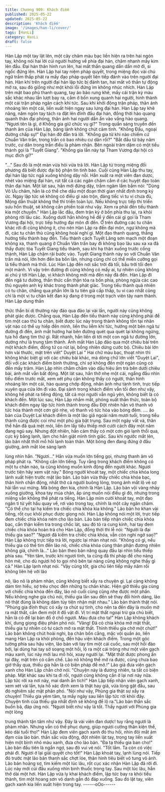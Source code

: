 ```yaml
---
title: Chương 909: Khách điếm
published: 2025-05-22
updated: 2025-05-22
description: 'Khách điếm'
image: '/images/han-li/cover/'
tags: [HanLi]
category: HanLi
draft: false
---
```


Hàn Lập một tay lật lên, một cây châm màu bạc liền hiện ra trên
hai ngón tay, không nói hai lời cúi người hướng về phía đại hán,
châm nhanh mấy kim lên đầu. Đại hán thân hình run lên, hai mắt
thần quang dần dần mờ đi, si ngốc đứng lên. Hàn Lập hai tay
niệm pháp quyết, trong miệng đọc vài chú ngữ trầm thấp phát ra
mấy đạo pháp quyết liên tiếp đánh vào trên người đại hán.
Hàn khí trên người đại hán lập tức bị đánh tan, hai mắt vô thần tự
động mở ra, sau đó giống như một khôi lỗi đứng im không nhúc
nhích. Hàn Lập trên mặt bao phủ thanh quang, tay áo bào rung
khẽ, mấy cái trận kỳ màu sắc khác nhau lần lượt bay ra, cắm ở
bốn xung quanh hai người, hình thành một cái trận pháp ngăn
cách khí tức.
Sau khi khởi động trận pháp, thân ảnh nhoáng lên một cái, liền
xuất hiện ngay sau lưng đại hán. Hàn Lập tay khẽ nâng, năm
ngón tay tách ra đặt lên đỉnh đầu đại hán, đồng thời hào quang
quanh thân đại phóng, thân ảnh hai người dần ẩn vào vầng hào
quang.
"Ngươi tên là gì, ở Khổng gia giữ chức vụ gì?" Trong quần sáng
truyền đến thanh âm của Hàn Lập, băng lãnh không chút cảm
tình.
"Khổng Đấu, ngoại đường chấp sự!" Đại hán đờ đẫn trả lời.
"Khổng gia từ khi nào chiếm cứ Chuẩn Vân trấn, trong trấn có bao
nhiêu cư dân rồi?"
"Bắt đầu từ bảy năm trước, cư dân trong trấn điều là phàm nhân.
Bên ngoài trăm dặm có một tiểu thành gọi là "Tuyết Giang".
"Khổng gia lần này tại Tham Vương đại hội có mục đích gì?"

"…"
Sau đó là một màn vừa hỏi vừa trả lời. Hàn Lập từ trong miệng
đối phương đã biết được đại bộ phận tin tình báo. Cuối cùng Hàn
Lập thu tay, đại hán lập tức ngã xuống không dậy nỗi. Hắn xuất ra
một viên đan dược, nhét vào miệng đại hán, rút tất cả các ngân
châm cắm ở các huyệt đạo toàn thân đại hán. Một lát sau, hắn
mới đứng dậy, trầm ngâm lẩm bẩm nói:
"Dùng Vô Ưu châm, hẳn là có thể che dấu một đoạn thời gian
nhất định trong ký ức. Ngay lập tức sẽ không có điều gì xáo trộn,
đáng tiếc vì tu vi chưa đủ, Mộng dẫn thuật không thể thi triển toàn
lực. Nếu không trực tiếp thi triển sưu hồn thuật, sẽ không cần
phiền toái như vậy. Xem ra phải đến tiểu thành kia một chuyến."
Hàn Lập lắc đầu, đem trận kỳ ở bốn phía thu lại, ra khỏi phòng rời
lầu các. Xuống dưới hắn không hề để ý đến cái gì gọi là Tham
Vương đại hội, trực tiếp hướng đại môn đi đến. Ở trên đường các
tu chân khác rời đi cũng không ít, cho nên Hàn Lập ra đến đại
môn, ngự không mà đi, các tu chân thủ cũng không hoài nghi gì.
Một đạo thanh quang, thẳng hướng tiểu thành bay đến. Tiểu
thành cách Tuyết Lăng sơn mạch một đoạn không xa, thanh
quang ở Chuẩn Vân trấn bay đi không bao lâu sau xa xa đã thấy
được tòa Tuyết Giang tiểu thành, sau khi hạ thân xuống trước
cổng thành, Hàn Lập chậm rãi bước vào.
Tuyết Giang thành này so với Chuẩn Vân trấn mà nói, lớn hơn
đến ba bốn lần, nhưng cũng chỉ có thể miễn cưỡng gọi là tiểu
thành mà thôi. Lúc Hàn Lập đến nơi sắc trời đã tối, bầu trời tối
đen một mảnh. Vì vậy trên đường đi cũng không có mấy ai, tự
nhiên cũng không ai chú ý tới Hàn Lập, vị khách không mời mà
đến này đã đến. Hàn Lập đi đến ngã tư đường, thần thức cẩn
thận tỏa ra bốn phía, phòng ngừa các cao thủ nguyên anh kỳ
khác trong thành phát giác.
Trong tiểu thành quả nhiên có tu chân, chẳng qua phần lớn là tu
tiên giả cấp thấp, tu vi cao nhất cũng chỉ là một vị tu chân kết đan
kỳ đang ở trong một trạch viên tây nam thành. Hàn Lập dung thần

thức thần bí dị thường này đảo qua đảo lại vài lần, người này
cũng không phát giác được.
Chẳng qua, Hàn Lập đến tiểu thành này cũng không phải để tìm
một cao thủ tu chân, biết được lúc này trong thành không tồn tại
nhân vật nào có thể uy hiếp đến mình, liền thu liễm khí tức,
hướng một bên ngã tư đường đi đến, ánh mắt hướng hai bên
đường quét qua quét lại không ngừng, tựa hồ đang tìm thứ gì. Rất
nhanh, hắn liền di tới một con ngã tư đường lớn, dường như là
trung tâm thành. Ánh mắt Hàn Lập đảo qua một chiêu bài trên
một khách điếm, đồng tử co rút lại, bổng nhiên dừng cước bộ.
Chiêu bài lớn hơn vài thước, mặt trên viết" Duyệt Lai " Hai chữ
màu bạc, thoạt nhìn thì không khác biệt gì với các chiêu bài khác,
mà dòng chữ lớn viết "Duyệt Lai", đối với các khách điếm bình
thường, chỉ sợ không đến một ngàn cũng có đến mấy trăm. Hàn
Lập nhìn chằm chằm vào dấu hiệu ấm trà bên dưới chiêu bài, ánh
mắt vẫn bất động. Một lát sau, hắn thở nhẹ một cái, ngẩng đầu
nhìn tiểu điếm trước mắt, xem xét phụ cận không thấy có người,
thân hình nhoáng lên một cái, hào quang chớp động, nhân ảnh
như tành tình, trực tiếp xuyên qua cửa lớn đi vào.
Đại sảnh trong khách điếm vẫn tối đen như vậy, không hề phát ra
tiếng động, tất cả mọi người vẫn ngủ yên, không biết là có khách
đến. Một lúc sau, Hàn Lập nhắm mắt, phóng xuất thần thức, toàn
bộ khách điếm ngay lập tức hình thành trong đầu Đột nhiên hắn
vô thanh vô tức hóa thành một cơn gió nhẹ, vô thanh vô tức hòa
vào bóng đêm.
….
ão bản của Duyệt Lai khách điếm là một lão giả ngoài năm mươi
tuổi, trong tiểu thành cũng được coi như một phú gia bật trung.
Sau một ngày vất vả, thân thể hắn đã quá mệt mỏi, liền ôm lấy
tiểu thiếp mới cưới cách đây một năm đang ngủ say. Nhưng đột
nhiên, hắn cảm thấy có một cơn gió lạnh thổi qua, cực kỳ băng
lạnh, làm cho hắn giật mình tỉnh giấc.
Sau khi ngước mắt lên, lão bản nhất thời mồ hôi lạnh toàn thân.
Một bóng đen đang đứng ở đầu giường, ánh mắt lóe sáng lạnh

lùng nhìn hắn.
"Ngươi…" Hắn vừa muốn lớn tiếng gọi, nhưng thanh âm vô pháp
phát ra.
"Không cần lớn tiếng. Tuy rằng trong khách điếm không có một tu
chân nào, ta cũng không muốn kinh động đến người khác. Ngươi
trước tiên hãy xem vật này." Bóng người khoát tay, một chiếc chìa
khóa long lánh xuất hiện trước mặt lão bản.
Lão bản vừa thấy chiếc chìa khóa bạc, thân hình chấn động, nhất
thờ cả người buông lỏng, trong ánh mắt lộ vẻ sợ hãi lẫn vui mừng.
Mà bóng đen kia, chính là Hàn Lập.
Lão bản vội vàng nhảy xuống giường, khoa tay múa chân, ấp úng
muốn nói điều gì đó, nhưng trong miệng vẫn không thể phát ra
tiếng. Hàn Lập mỉm cười khoát tay, một đạo ngân ti từ yết hầu
quay về, rơi vào trong tay, chính là một cây ngân châm.
"Có thể cho tại hạ kiểm tra chiếc chìa khóa kia không." Lão bản
ho khan vài tiếng, rốt cục khôi phục được giọng nói.
Hàn Lập không nói một lời, trực tiếp đem chiếc chìa khóa ném
cho lão bản. Lão bản tiếp nhận chiếc chìa khóa bạc, cẩn thận
kiểm tra trong chốc lát, sau đó tỏ ra cung kính, hai tay đem chiếc
chìa khóa hoàn trả cho Hàn Lập, đồng thời thi lễ nói: "Người là đại
thiếu gia sao?"
"Ngươi đã kiểm tra chiếc chìa khóa, vẫn còn nghi ngờ sao?" Hàn
Lập không trực tiếp trả lời, ngược lại nhàn nhạt nói.
"Không có gì, nếu thiếu gia có thể tìm đến lão nô, chiếc chìa khóa
cùng thân phận đương nhiên không giả, chính là…" Lão bản theo
bản năng quay đầu lại nhìn tiểu thiếp phía sau.
"Yên tâm, trước khi ngươi tỉnh, ta cũng đã thi pháp để cho nàng
hôn mê, cho dù ngươi hô to gọi nhỏ bên tai nàng cũng không
nghe thấy gì cả." Hàn Lập lạnh nhạt nói.
"Vậy cũng tốt, gia chủ liên tiếp mấy năm rồi không liên hệ với lão

nô, lão nô là phàm nhân, cũng không biết xẩy ra chuyện gì. Lại
càng không dám tìm hiểu, sợ trêu chọc đến những tu chân khác.
Hiện giờ thiếu gia cùng với chiếc chìa khóa đến đây, lão nô cuối
cùng cũng nhẹ được một phần. Nếu không nghe gia chủ nói,
thiếu gia lần sau đến sẽ thay đổi hình dáng, lão nô thật đúng là
không dám tùy tiện nhận mặt nhau." Lão bản thành thật nói.
"Phùng gia đính thực có xẩy ra chút sự tình, cho nên ta đến đây là
muốn mở ra mật thất, cần đem một ít đồ vật đi. Vị trí mật thất
ngoại trừ gia chủ biết, hẳn là có để lại bản đồ ở chổ ngươi. Mau
đưa cho ta!" Hàn Lập không khách khí, dung giọng điệu phân phó
nói.
"Vâng! Đã có chìa khóa mở mật thất, thiếu gia tự nhiên có tư cách
mở ra mật thất. Thỉnh thiếu gia chờ một chút!" Lão bản không
chút hoài nghi, ba chân bốn cẳng, mặc vội quần áo, liền mang
Hàn Lập ra khỏi phòng, đến hậu viện khách điếm.
Trong một góc tường phía sau hậu viện, lão bản với tay tìm một
cái cuốc, sau một hồi đào bới, lại dùng hai tay sờ soạng một hồi,
lộ ra một cái trông như một viên gạch màu xanh, lúc này mới lau
mồ hôi, xoay người lại.
"Mật thất được phong ấn tại đây, mặt trên có cấm chế. Lão nô
không thể mở ra được, cũng chưa bao giờ thấy qua, thiếu gia hẳn
là có biện pháp để mở.!" Lão giả đưa viên gạch xanh cho Hàn
Lập chần chờ nói.
"Chuyện này là đương nhiên, ta tất có biện pháp. Mặt khác sau
khi ta đi rồi, ngươi cũng không cần ở lại nơi này nữa. Lập tức rời
xa nơi này, mai danh ẩn tích!"
Hàn Lập tiếp nhận viên gạch xanh, xem xét vài lần, tựa hồ xác
định xem là thật hay giả, vừa lòng gật đầu, sau đó nghiêm sắc
mặt phân phó. "Nói như vậy, Phùng gia thật sự xẩy ra chuyện!
Thiếu gia yêm tâm, ta mấy ngày sau liền lập tức rời khỏi đây.
Chuyện tình của thiếu gia nhất định sẽ không để lộ ra."Lão bản
thần sắc buồn bã, đáp ứng nói.
"Ngươi biết như vậy là tốt. Thấy ngươi với Phùng gia một lòng

trung thành tận tâm như vậy. Đây là vài viên đan dược! tuy rằng
ngươi là phàm nhân. Nhưng vẫn có thể phục dụng, giúp ngươi
cường thân kiện thể, kéo dài tuổi thọ!" Hàn Lập đem viên gạch
xanh đó thu hồi, nhìn đôi mắt ảm đạm của lão bản. thần sắc vừa
động, đột nhiên lật tay, trong tay liền xuất hiện một bình nhỏ màu
xanh, đưa cho lão bản.
"Đa tạ thiếu gia ban cho!" Lão bản đầu tiên là ngẩn ngơ, sau đó
vui vẻ nói.
"Tốt lắm. Ta còn có việc phải đi. Ngươi ở lại giải quyết cho tốt!"
Hàn Lập khoát tay, lạnh lùng nói. Tiếp đó trước mặt lão bản thanh
sắc chợt lóe, thân hình tiêu biết vô tung vô ảnh.
Lão bản hoảng sợ, tìm kiếm một lúc lâu, rốt cục xác nhận Hàn
Lập đã rời đi. Lúc này mới cúi đầu xuống nhìn binh thuốc trong
tay. Sau một lúc lâu, hắn thở dài một hơi.
Hàn Lập vừa ly khai khách điếm, lập tức bay ra khỏi tiểu thành,
tìm một hoang sơn vô danh gần đó đáp xuống. Sau đó lật tay,
viên gạch xanh kia liền xuất hiện trong tay.
------oOo------
